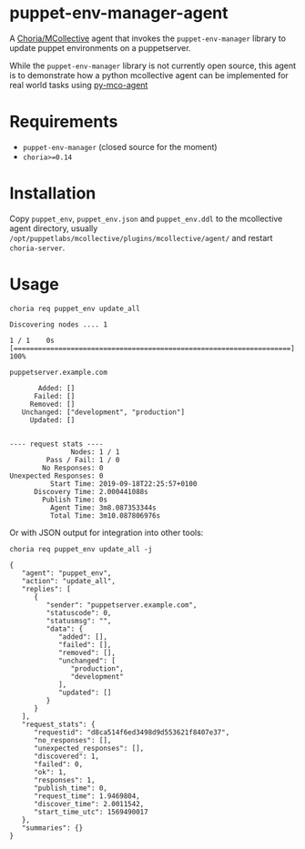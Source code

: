 # puppet-env-manager-agent

A [Choria/MCollective](https://choria.io) agent that invokes the `puppet-env-manager`
library to update puppet environments on a puppetserver.

While the `puppet-env-manager` library is not currently open source, this agent is
to demonstrate how a python mcollective agent can be implemented for real world tasks
using [py-mco-agent](https://github.com/optiz0r/py-mco-agent)

# Requirements

* `puppet-env-manager` (closed source for the moment)
* `choria>=0.14`

# Installation

Copy `puppet_env`, `puppet_env.json` and `puppet_env.ddl` to the mcollective agent directory,
usually `/opt/puppetlabs/mcollective/plugins/mcollective/agent/` and restart `choria-server`.

# Usage

```shell script
choria req puppet_env update_all
```

```text
Discovering nodes .... 1

1 / 1    0s [====================================================================] 100%

puppetserver.example.com

       Added: []
      Failed: []
     Removed: []
   Unchanged: ["development", "production"]
     Updated: []


---- request stats ----
               Nodes: 1 / 1
         Pass / Fail: 1 / 0
        No Responses: 0
Unexpected Responses: 0
          Start Time: 2019-09-18T22:25:57+0100
      Discovery Time: 2.000441088s
        Publish Time: 0s
          Agent Time: 3m8.087353344s
          Total Time: 3m10.087806976s
```

Or with JSON output for integration into other tools:
```shell script
choria req puppet_env update_all -j
```

```text
{
   "agent": "puppet_env",
   "action": "update_all",
   "replies": [
      {
         "sender": "puppetserver.example.com",
         "statuscode": 0,
         "statusmsg": "",
         "data": {
            "added": [],
            "failed": [],
            "removed": [],
            "unchanged": [
               "production",
               "development"
            ],
            "updated": []
         }
      }
   ],
   "request_stats": {
      "requestid": "d8ca514f6ed3498d9d553621f8407e37",
      "no_responses": [],
      "unexpected_responses": [],
      "discovered": 1,
      "failed": 0,
      "ok": 1,
      "responses": 1,
      "publish_time": 0,
      "request_time": 1.9469804,
      "discover_time": 2.0011542,
      "start_time_utc": 1569490017
   },
   "summaries": {}
}
```
